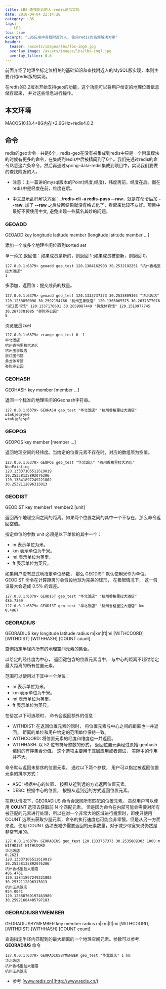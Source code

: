 ```yaml
---
title: LBS-查找附近的人-redis命令实现
date: 2018-04-04 22:14:28
category: LBS
tags:
  - LBS
toc: true
excerpt: "LBS应用中查找附近的人, 使用redis的高效解决方案"
header:
  teaser: /assets/images/lbs/lbs-img5.jpg
  overlay_image: /assets/images/lbs/lbs-img7.jpg
  overlay_filter: 0.6
---
```


前面介绍了地理坐标定位相关的基础知识和查找附近人的MySQL版实现，本则主要介绍redis版的实现。

在redis的3.2版本开始支持geo的功能，这个功能可以将用户给定的地理位置信息储存起来， 并对这些信息进行操作。

## 本文环境

MACOS10.13.4+8G内存+2.6GHz+redis4.0.2

## 命令

redis的geo命令一共是6个，redis-geo在没有被集成到redis中只是一个附属模块的时候有更多的命令，在集成到redis中后被精简到了6个。我们先通过redis的命令熟悉这六条命令，然后再通过spring-data-redis集成到项目中，实现我们要做的查找附近的人。

- 注意：上一篇讲的mysql版本的Point(纬度,经度)，纬度再前，经度在后。而在redis中是经度在前，维度在后。

- 中文显示乱码解决方案：**./redis-cli -a redis-pass --raw**，就是在命令后加 **--raw**, 加了 **--raw** 之后放回结果就没有格式化了，看起来比较不友好。项目中最好不要使用中文, 避免出现一些莫名其妙的问题。

### GEOADD

GEOADD key longitude latitude member [longitude latitude member ...]

添加一个或多个地理空间位置到sorted set

单一添加,返回值：如果成员是新的，则返回 1 ;如果成员被更新，则返回 0。

```shell
127.0.0.1:6379> geoadd geo_test 120.1384162903 30.2532102251 "杭州香格里拉大酒店"
1
```

多添加，返回值：提交成员的数量。

```shell
127.0.0.1:6379> geoadd geo_test 120.1333737373 30.2535809303 "华北饭店" 120.1258850098 30.2592154766 "杭州玉泉饭店" 120.1365065575 30.2637377076 "浙江图书馆" 120.1337170601 30.2659987449 "黄龙体育馆" 120.1510977745 30.2673701685 "弥陀寺公园"
5
```

浏览底层zset

```shell
127.0.0.1:6379> zrange geo_test 0 -1
华北饭店
杭州香格里拉大酒店
杭州玉泉饭店
浙江图书馆
黄龙体育馆
弥陀寺公园
```

### GEOHASH

GEOHASH key member [member ...]

返回一个标准的地理空间的Geohash字符串。

```shell
127.0.0.1:6379> GEOHASH geo_test "华北饭店" "杭州香格里拉大酒店"
wtmkjeqryk0
wtmkjg6jsp0
```

### GEOPOS

GEOPOS key member [member ...]

返回地理空间的经纬度。当给定的位置元素不存在时，对应的数组项为空值。

```shell
127.0.0.1:6379> GEOPOS geo_test "华北饭店" "杭州香格里拉大酒店" NonExisting
120.13337105512619019
30.25358135892076206
120.13841897249221802
30.2532112896315013

```

### GEODIST

GEODIST key member1 member2 [unit]

返回两个地理空间之间的距离。如果两个位置之间的其中一个不存在，那么命令返回空值。

指定单位的参数 unit 必须是以下单位的其中一个：

* m 表示单位为米。
* km 表示单位为千米。
* mi 表示单位为英里。
* ft 表示单位为英尺。

如果用户没有显式地指定单位参数， 那么 GEODIST 默认使用米作为单位。
GEODIST 命令在计算距离时会假设地球为完美的球形， 在极限情况下， 这一假设最大会造成 0.5% 的误差。

```shell
127.0.0.1:6379> GEODIST geo_test "华北饭店" "杭州香格里拉大酒店"
486.7369
127.0.0.1:6379> GEODIST geo_test "华北饭店" "杭州香格里拉大酒店" km
0.4867
```

### GEORADIUS

GEORADIUS key longitude latitude radius m\|km\|ft\|mi [WITHCOORD] [WITHDIST] [WITHHASH] [COUNT count]

查询指定半径内所有的地理空间元素的集合。

以给定的经纬度为中心， 返回键包含的位置元素当中， 与中心的距离不超过给定最大距离的所有位置元素。

范围可以使用以下其中一个单位：

* m 表示单位为米。
* km 表示单位为千米。
* mi 表示单位为英里。
* ft 表示单位为英尺。

在给定以下可选项时， 命令会返回额外的信息：

* WITHDIST: 在返回位置元素的同时， 将位置元素与中心之间的距离也一并返回。 距离的单位和用户给定的范围单位保持一致。
* WITHCOORD: 将位置元素的经度和维度也一并返回。
* WITHHASH: 以 52 位有符号整数的形式， 返回位置元素经过原始 geohash 编码的有序集合分值。 这个选项主要用于底层应用或者调试， 实际中的作用并不大。

命令默认返回未排序的位置元素。 通过以下两个参数， 用户可以指定被返回位置元素的排序方式：

* ASC: 根据中心的位置， 按照从近到远的方式返回位置元素。
* DESC: 根据中心的位置， 按照从远到近的方式返回位置元素。

在默认情况下，GEORADIUS 命令会返回所有匹配的位置元素。 虽然用户可以使用 **COUNT <count>** 选项去获取前 N 个匹配元素， 但是因为命令在内部可能会需要对所有被匹配的元素进行处理，所以在对一个非常大的区域进行搜索时，即使只使用 COUNT 选项去获取少量元素，命令的执行速度也可能会非常慢。但是从另一方面来说，使用 COUNT 选项去减少需要返回的元素数量，对于减少带宽来说仍然是非常有用的。

```shell
127.0.0.1:6379> GEORADIUS geo_test 120.1333737373 30.2535809303 1000 m WITHDIST WITHCOORD
华北饭店
0.2621
120.13337105512619019
30.25358135892076206
杭州香格里拉大酒店
486.4761
120.13841897249221802
30.2532112896315013
杭州玉泉饭店
954.0041
120.12588769197463989
30.25921604405797183
```

### GEORADIUSBYMEMBER

GEORADIUSBYMEMBER key member radius m\|km\|ft\|mi [WITHCOORD] [WITHDIST] [WITHHASH] [COUNT count]

查询指定半径内匹配到的最大距离的一个地理空间元素。参数可以参考 **GEORADIUS** 命令

```shell
127.0.0.1:6379> GEORADIUSBYMEMBER geo_test "华北饭店" 1 km
华北饭店
杭州香格里拉大酒店
杭州玉泉饭店
```

- 参考 [www.redis.cn](http://www.redis.cn/)
